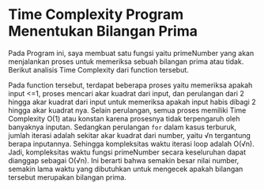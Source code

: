 # Time Complexity Program Menentukan Bilangan Prima

Pada Program ini, saya membuat satu fungsi yaitu primeNumber yang akan menjalankan proses untuk memeriksa sebuah bilangan prima atau tidak. Berikut analisis Time Complexity dari function tersebut.

Pada function tersebut, terdapat beberapa proses yaitu memeriksa apakah input <=1, proses mencari akar kuadrat dari input, dan perulangan dari 2 hingga akar kuadrat dari input untuk memeriksa apakah input habis dibagi 2 hingga akar kuadrat nya. Selain perulangan, semua proses memiliki Time Complexity O(1) atau konstan karena prosesnya tidak terpengaruh oleh banyaknya inputan. Sedangkan perulangan `for` dalam kasus terburuk, jumlah iterasi adalah sekitar akar kuadrat dari number, yaitu √n tergantung berapa inputannya. Sehingga kompleksitas waktu iterasi loop adalah O(√n). Jadi, kompleksitas waktu fungsi primeNumber secara keseluruhan dapat dianggap sebagai O(√n). Ini berarti bahwa semakin besar nilai number, semakin lama waktu yang dibutuhkan untuk mengecek apakah bilangan tersebut merupakan bilangan prima.